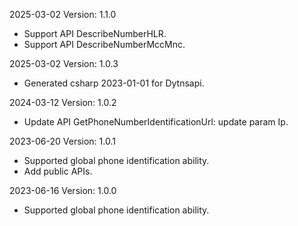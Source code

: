 2025-03-02 Version: 1.1.0
- Support API DescribeNumberHLR.
- Support API DescribeNumberMccMnc.


2025-03-02 Version: 1.0.3
- Generated csharp 2023-01-01 for Dytnsapi.

2024-03-12 Version: 1.0.2
- Update API GetPhoneNumberIdentificationUrl: update param Ip.


2023-06-20 Version: 1.0.1
- Supported global phone identification ability.
- Add public APIs.

2023-06-16 Version: 1.0.0
- Supported global phone identification ability.

